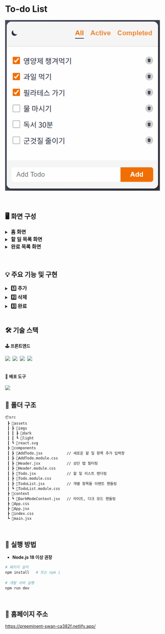 # To-do List
<div align="center">
  <img src="/src/assets/imgs/dark/video_dark_theme.gif"/>
</div>
<br/><br/>

## 🖥 화면 구성
<details>
  <summary><h3 style="display:inline; margin-left:4px">홈 화면</h3></summary>
  
  <p align="center">
    <img src="/src/assets/imgs/light/img_todo_light.png" width="500"/>
    <img src="/src/assets/imgs/dark/img_todo_dark.png" width="500"/>
  </p>
</details>

<details>
  <summary><h3 style="display:inline; margin-left:4px">할 일 목록 화면</h3></summary>
  
  <p align="center">
    <img src="/src/assets/imgs/light/img_todo_light_active.png" width="500"/>
    <img src="/src/assets/imgs/dark/img_todo_dark_active.png" width="500"/>
  </p>
</details>

<details>
  <summary><h3 style="display:inline; margin-left:4px">완료 목록 화면</h3></summary>
  
  <p align="center">
    <img src="/src/assets/imgs/light/img_todo_light_completed.png" width="500"/>
    <img src="/src/assets/imgs/dark/img_todo_dark_completed.png" width="500"/>
  </p>
</details>
<br/><br/>

## 💡 주요 기능 및 구현
<details>
  <summary><h3 style="display:inline; margin-left:4px">1️⃣ 추가</h3></summary>

  - **아이템 추가:** 텍스트 입력 후 'Enter'를 누르거나 'Add' 버튼을 클릭하면 아이템을 하나씩 추가할 수 있습니다.
  
    <img src="/src/assets/imgs/light/video_light_add.gif"/>
</details>

<details>
  <summary><h3 style="display:inline; margin-left:4px">2️⃣ 삭제</h3></summary>

  - **아이템 삭제:** 리스트 오른쪽에 있는 휴지통을 클릭하여 아이템을 하나씩 삭제할 수 있습니다.

    <img src="/src/assets/imgs/light/video_light_remove.gif"/>
</details>

<details>
  <summary><h3 style="display:inline; margin-left:4px">3️⃣ 완료</h3></summary>

  - **완료된 아이템 체크:** 리스트 왼쪽에 있는 체크박스를 클릭하면 스타일과 남은 할 일의 개수가 변경됩니다.

    <img src="/src/assets/imgs/light/video_light_completed.gif"/>
</details>
<br/>

## 🛠 기술 스택
#### 🕹 프론트엔드
<div>
  <img src="https://img.shields.io/badge/React-%2320232a.svg?style=flat-square&logo=react&logoColor=%2361DAFB" />&nbsp;
  <img src="https://img.shields.io/badge/Context_API-000000?style=flat-square&logoColor=white" />&nbsp;
  <img src="https://img.shields.io/badge/CSS_Modules-hotpink.svg?style=flat-square&logoColor=white" />&nbsp;
  <img src="https://img.shields.io/badge/Vite-%23646CFF.svg?style=flat-square&logo=vite&logoColor=white" />&nbsp;
</div>
<br/>

#### 🚀 배포 도구
<img src="https://img.shields.io/badge/Netlify-%23000000.svg?style=flat-square&logo=netlify&logoColor=#00C7B7">
<br/>

## 🧩 폴더 구조
```
📦src
 ┣ 📂assets
 ┃ ┣ 📂imgs
 ┃ ┃ ┣ 📂dark
 ┃ ┃ ┗ 📂light
 ┃ ┗ 📜react.svg
 ┣ 📂components
 ┃ ┣ 📜AddTodo.jsx           // 새로운 할 일 항목 추가 입력창
 ┃ ┣ 📜AddTodo.module.css
 ┃ ┣ 📜Header.jsx            // 상단 탭 필터링
 ┃ ┣ 📜Header.module.css     
 ┃ ┣ 📜Todo.jsx              // 할 일 리스트 렌더링
 ┃ ┣ 📜Todo.module.css
 ┃ ┣ 📜TodoList.jsx          // 개별 항목들 이벤트 핸들링
 ┃ ┗ 📜TodoList.module.css
 ┣ 📂context
 ┃ ┗ 📜DarkModeContext.jsx   // 라이트, 다크 모드 핸들링
 ┣ 📜App.css
 ┣ 📜App.jsx
 ┣ 📜index.css
 ┗ 📜main.jsx
```
<br/>

## 🎯 실행 방법

- **Node.js 18 이상 권장**

```bash
# 패키지 설치
npm install   # 또는 npm i

# 개발 서버 실행
npm run dev
```
<br/>

## 📍 홈페이지 주소
https://preeminent-swan-ca382f.netlify.app/
